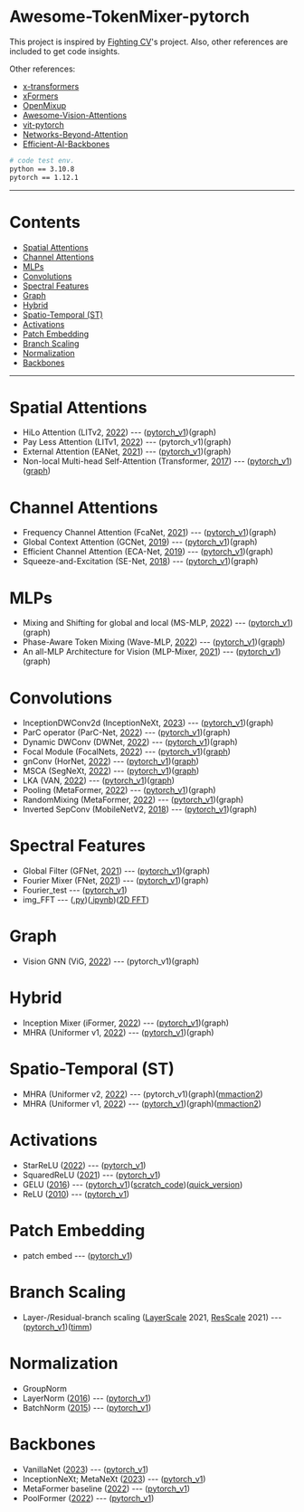 # Awesome-TokenMixer-pytorch

This project is inspired by [Fighting CV](https://github.com/xmu-xiaoma666/External-Attention-pytorch)'s project. Also, other references are included to get code insights.

Other references: 
*  [x-transformers](https://github.com/lucidrains/x-transformers)
*  [xFormers](https://github.com/facebookresearch/xformers)
*  [OpenMixup](https://github.com/Westlake-AI/openmixup)
*  [Awesome-Vision-Attentions](https://github.com/MenghaoGuo/Awesome-Vision-Attentions)
*  [vit-pytorch](https://github.com/lucidrains/vit-pytorch)
*  [Networks-Beyond-Attention](https://github.com/FocalNet/Networks-Beyond-Attention)
*  [Efficient-AI-Backbones](https://github.com/huawei-noah/Efficient-AI-Backbones)



```bash
# code test env.
python == 3.10.8
pytorch == 1.12.1
```



***

# Contents

- [Spatial Attentions](#spatial-attentions)
- [Channel Attentions](#channel-attentions)
- [MLPs](#mlps)
- [Convolutions](#convolutions)
- [Spectral Features](#spectral-features)
- [Graph](#graph)
- [Hybrid](#hybrid)
- [Spatio-Temporal (ST)](#spatio-temporal-st)
- [Activations](#activations)
- [Patch Embedding](#patch-embedding )
- [Branch Scaling](#branch-scaling)
- [Normalization](#normalization) 
- [Backbones](#backbones)



***

# Spatial Attentions
* HiLo Attention (LITv2, [2022](https://github.com/ziplab/litv2)) --- ([pytorch_v1](https://github.com/DoranLyong/TokenMixer-pytorch/blob/main/model/attention/HiLo_LITv2.py))(graph)
* Pay Less Attention (LITv1, [2022](https://github.com/ziplab/LIT)) --- (pytorch_v1)(graph)
* External Attention (EANet, [2021](https://github.com/MenghaoGuo/EANet)) --- ([pytorch_v1](https://github.com/DoranLyong/TokenMixer-pytorch/blob/main/model/attention/External_Attention.py))(graph)
* Non-local Multi-head Self-Attention (Transformer, [2017](https://paperswithcode.com/method/multi-head-attention)) --- ([pytorch_v1](https://github.com/DoranLyong/TokenMixer-pytorch/blob/main/model/attention/non-local_MHSA.py))([graph](https://github.com/DoranLyong/TokenMixer-pytorch/blob/main/model/ComputationGraph_imgs/attention/non-local_MHSA.png))

# Channel Attentions 

* Frequency Channel Attention (FcaNet, [2021](https://arxiv.org/abs/2012.11879)) --- ([pytorch_v1](https://github.com/DoranLyong/Awesome-TokenMixer-pytorch/blob/main/model/channel_attention/FCA_FcaNet.py))(graph)
* Global Context Attention (GCNet, [2019](https://arxiv.org/abs/1904.11492)) --- ([pytorch_v1](https://github.com/DoranLyong/Awesome-TokenMixer-pytorch/blob/main/model/channel_attention/GCA_GCNet.py))(graph)
* Efficient Channel Attention (ECA-Net, [2019](https://arxiv.org/abs/1910.03151)) --- ([pytorch_v1](https://github.com/DoranLyong/Awesome-TokenMixer-pytorch/blob/main/model/channel_attention/ECA_ECANet.py))(graph)
* Squeeze-and-Excitation (SE-Net, [2018](https://arxiv.org/abs/1709.01507)) --- ([pytorch_v1](https://github.com/DoranLyong/Awesome-TokenMixer-pytorch/blob/main/model/channel_attention/SE_SENet.py))(graph)

# MLPs

* Mixing and Shifting for global and local (MS-MLP, [2022](https://github.com/JegZheng/MS-MLP)) --- ([pytorch_v1](https://github.com/DoranLyong/TokenMixer-pytorch/blob/main/model/mlp/MS-MLP.py))(graph)
* Phase-Aware Token Mixing (Wave-MLP, [2022](https://github.com/huawei-noah/Efficient-AI-Backbones/tree/master/wavemlp_pytorch)) --- ([pytorch_v1](https://github.com/DoranLyong/TokenMixer-pytorch/blob/main/model/mlp/wave-MLP.py))([graph](https://github.com/DoranLyong/TokenMixer-pytorch/blob/main/model/ComputationGraph_imgs/MLP/wave-MLP.png))
* An all-MLP Architecture for Vision (MLP-Mixer, [2021](https://arxiv.org/abs/2105.01601)) --- ([pytorch_v1](https://github.com/DoranLyong/TokenMixer-pytorch/blob/main/model/mlp/MLP-mixer.py))(graph)

# Convolutions

* InceptionDWConv2d (InceptionNeXt, [2023](https://github.com/sail-sg/inceptionnext)) --- ([pytorch_v1](https://github.com/DoranLyong/Awesome-TokenMixer-pytorch/blob/main/model/conv/InceptionDWConv2d_InceptionNeXt.py))(graph)
* ParC operator (ParC-Net, [2022](https://github.com/hkzhang91/parc-net)) --- ([pytorch_v1](https://github.com/DoranLyong/Awesome-TokenMixer-pytorch/blob/main/model/conv/ParC_convnext.py))(graph)
* Dynamic DWConv (DWNet, [2022](https://arxiv.org/abs/2106.04263#)) --- ([pytorch_v1](https://github.com/DoranLyong/Awesome-TokenMixer-pytorch/blob/main/model/conv/DynamicDWConv.py))(graph)
* Focal Module (FocalNets, [2022](https://github.com/microsoft/FocalNet)) --- ([pytorch_v1](https://github.com/DoranLyong/TokenMixer-pytorch/blob/main/model/conv/focal_module.py))([graph](https://github.com/DoranLyong/TokenMixer-pytorch/blob/main/model/ComputationGraph_imgs/conv/focal_module.png))
* gnConv (HorNet, [2022](https://github.com/raoyongming/HorNet)) --- ([pytorch_v1](https://github.com/DoranLyong/TokenMixer-pytorch/blob/main/model/conv/gnConv_HorNet.py))([graph](https://github.com/DoranLyong/TokenMixer-pytorch/blob/main/model/ComputationGraph_imgs/conv/gnConv_HorNet.png))
* MSCA (SegNeXt, [2022](https://github.com/Visual-Attention-Network/SegNeXt)) --- ([pytorch_v1](https://github.com/DoranLyong/TokenMixer-pytorch/blob/main/model/conv/MSCA_SegNeXt.py))([graph](https://github.com/DoranLyong/TokenMixer-pytorch/blob/main/model/ComputationGraph_imgs/conv/MSCA_SegNeXt.png))
* LKA (VAN, [2022](https://github.com/Visual-Attention-Network/VAN-Classification)) --- ([pytorch_v1](https://github.com/DoranLyong/TokenMixer-pytorch/blob/main/model/conv/VAN.py))([graph](https://github.com/DoranLyong/TokenMixer-pytorch/blob/main/model/ComputationGraph_imgs/conv/VAN.png))
* Pooling (MetaFormer, [2022](https://arxiv.org/abs/2210.13452)) --- ([pytorch_v1](https://github.com/DoranLyong/TokenMixer-pytorch/blob/main/model/conv/Pooling_metaformer.py))(graph)
* RandomMixing (MetaFormer, [2022](https://arxiv.org/abs/2210.13452)) --- ([pytorch_v1](https://github.com/DoranLyong/TokenMixer-pytorch/blob/main/model/conv/RandomMixing_metaformer.py))(graph)
* Inverted SepConv (MobileNetV2, [2018](https://arxiv.org/abs/1801.04381)) --- ([pytorch_v1](https://github.com/DoranLyong/TokenMixer-pytorch/blob/main/model/conv/SepConv_metaformer.py))(graph)

# Spectral Features
* Global Filter (GFNet, [2021](https://github.com/raoyongming/GFNet)) --- ([pytorch_v1](https://github.com/DoranLyong/TokenMixer-pytorch/blob/main/model/spectral/globalfilter_GFNet.py))(graph)
* Fourier Mixer (FNet, [2021](https://github.com/google-research/google-research/tree/master/f_net)) --- ([pytorch_v1](https://github.com/DoranLyong/TokenMixer-pytorch/blob/main/model/spectral/fouriermixer_FNet.py))(graph)
* Fourier_test --- ([pytorch_v1](https://github.com/DoranLyong/TokenMixer-pytorch/blob/main/model/spectral/fourier_test.py))
* img_FFT --- ([.py](https://github.com/DoranLyong/TokenMixer-pytorch/blob/main/model/spectral/2D_FFT/img_FFT.py))([.ipynb](https://github.com/DoranLyong/TokenMixer-pytorch/blob/main/model/spectral/2D_FFT/img_FFT.ipynb))([2D FFT](https://github.com/DoranLyong/TokenMixer-pytorch/tree/main/model/spectral/2D_FFT))

# Graph

* Vision GNN (ViG, [2022](https://github.com/huawei-noah/Efficient-AI-Backbones/tree/master/vig_pytorch)) --- (pytorch_v1)(graph)

# Hybrid

* Inception Mixer (iFormer, [2022](https://github.com/sail-sg/iFormer)) --- ([pytorch_v1](https://github.com/DoranLyong/Awesome-TokenMixer-pytorch/blob/main/model/attention/inceptionMixer_iFormer.py))(graph)
* MHRA (Uniformer v1, [2022](https://github.com/Sense-X/UniFormer)) --- ([pytorch_v1](https://github.com/DoranLyong/Awesome-TokenMixer-pytorch/blob/main/model/hybrid/MHRA_uniformer_v1.py))(graph)

# Spatio-Temporal (ST)

* MHRA (Uniformer v2, [2022](https://github.com/OpenGVLab/UniFormerV2/blob/main/slowfast/models/uniformerv2_model.py)) --- (pytorch_v1)(graph)([mmaction2](https://mmaction2.readthedocs.io/en/latest/model_zoo/recognition.html#uniformerv2))
* MHRA (Uniformer v1, [2022](https://github.com/Sense-X/UniFormer/blob/main/video_classification/slowfast/models/uniformer.py)) --- ([pytorch_v1](https://github.com/DoranLyong/Awesome-TokenMixer-pytorch/blob/main/model/spatio_temporal/MHRA_uniformer_v1.py))(graph)([mmaction2](https://mmaction2.readthedocs.io/en/latest/model_zoo/recognition.html#uniformer))

# Activations 

* StarReLU ([2022](https://arxiv.org/abs/2210.13452)) --- ([pytorch_v1](https://github.com/DoranLyong/TokenMixer-pytorch/blob/main/model/activation/StarReLU.py))
* SquaredReLU ([2021](https://arxiv.org/abs/2109.08668)) --- ([pytorch_v1](https://github.com/DoranLyong/TokenMixer-pytorch/blob/main/model/activation/SquaredReLU.py))
* GELU ([2016](https://arxiv.org/abs/1606.08415)) --- ([pytorch_v1](https://github.com/DoranLyong/TokenMixer-pytorch/blob/main/model/activation/GELU.py))([scratch_code](https://github.com/DoranLyong/Awesome-TokenMixer-pytorch/blob/main/model/activation/GELU_from_scratch.py))([quick_version](https://github.com/DoranLyong/Awesome-TokenMixer-pytorch/blob/main/model/activation/quickGELU.py))
* ReLU ([2010](https://www.cs.toronto.edu/~fritz/absps/reluICML.pdf)) --- ([pytorch_v1](https://github.com/DoranLyong/TokenMixer-pytorch/blob/main/model/activation/ReLU.py))

# Patch Embedding 

* patch embed --- ([pytorch_v1](https://github.com/DoranLyong/TokenMixer-pytorch/blob/main/model/patch_emb/patch_embed.py))

# Branch Scaling 

* Layer-/Residual-branch scaling ([LayerScale](https://arxiv.org/abs/2103.17239) 2021, [ResScale](https://arxiv.org/abs/2110.09456) 2021) --- ([pytorch_v1](https://github.com/DoranLyong/TokenMixer-pytorch/blob/main/model/scale/layer_res_scale.py))([timm](https://github.com/rwightman/pytorch-image-models/blob/main/timm/models/vision_transformer.py))

# Normalization 

* GroupNorm
* LayerNorm ([2016](https://arxiv.org/abs/1607.06450)) --- ([pytorch_v1](https://github.com/DoranLyong/Awesome-TokenMixer-pytorch/blob/main/model/norm/layer_norm.py))
* BatchNorm ([2015](https://arxiv.org/abs/1502.03167)) --- ([pytorch_v1](https://github.com/DoranLyong/Awesome-TokenMixer-pytorch/blob/main/model/norm/batch_norm1D.py))

# Backbones 

* VanillaNet ([2023](https://github.com/huawei-noah/VanillaNet/tree/main)) --- ([pytorch_v1](https://github.com/DoranLyong/Awesome-TokenMixer-pytorch/blob/main/model/backbones/VanillaNet.py))
* InceptionNeXt; MetaNeXt ([2023](https://github.com/sail-sg/inceptionnext/tree/main)) --- ([pytorch_v1](https://github.com/DoranLyong/Awesome-TokenMixer-pytorch/blob/main/model/backbones/MetaNeXt.py))
* MetaFormer baseline ([2022](https://github.com/sail-sg/metaformer/tree/main)) --- ([pytorch_v1](https://github.com/DoranLyong/Awesome-TokenMixer-pytorch/blob/main/model/backbones/MetaFormer.py))
* PoolFormer ([2022](https://github.com/sail-sg/poolformer)) --- ([pytorch_v1](https://github.com/DoranLyong/Awesome-TokenMixer-pytorch/blob/main/model/backbones/PoolFormer.py))
